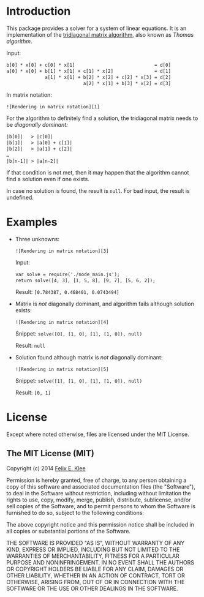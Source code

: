 Introduction
============

This package provides a solver for a system of linear equations. It is an
implementation of the [tridiagonal matrix algorithm][1], also known as *Thomas
algorithm*.

Input:

    b[0] * x[0] + c[0] * x[1]                             = d[0]
    a[0] * x[0] + b[1] * x[1] + c[1] * x[2]               = d[1]
                  a[1] * x[1] + b[2] * x[2] + c[2] * x[3] = d[2]
                                a[2] * x[1] + b[3] * x[2] = d[3]

In matrix notation:

    ![Rendering in matrix notation][1]

For the algorithm to definitely find a solution, the tridiagonal matrix needs
to be *diagonally dominant:*

    |b[0]|   > |c[0]|
    |b[1]|   > |a[0] + c[1]|
    |b[2]|   > |a[1] + c[2]|
    …
    |b[n-1]| > |a[n-2]|

If that condition is not met, then it may happen that the algorithm cannot find
a solution even if one exists.

In case no solution is found, the result is `null`. For bad input, the result
is undefined.


Examples
========

  * Three unknowns:

        ![Rendering in matrix notation][3]

    Input:

        var solve = require('./node_main.js');
        return solve([4, 3], [1, 5, 8], [9, 7], [5, 6, 2]);

    Result: `[0.784387, 0.468401, 0.0743494]`

  * Matrix is *not* diagonally dominant, and algorithm fails although solution
    exists:

        ![Rendering in matrix notation][4]

    Snippet: `solve([0], [1, 0], [1], [1, 0]), null)`

    Result: `null`

  * Solution found although matrix is *not* diagonally dominant:

        ![Rendering in matrix notation][5]

    Snippet: `solve([1], [1, 0], [1], [1, 0]), null)`

    Result: `[0, 1]`


License
=======

Except where noted otherwise, files are licensed under the MIT License.


The MIT License (MIT)
---------------------

Copyright (c) 2014 [Felix E. Klee](mailto:felix.klee@inka.de)

Permission is hereby granted, free of charge, to any person obtaining a copy of
this software and associated documentation files (the "Software"), to deal in
the Software without restriction, including without limitation the rights to
use, copy, modify, merge, publish, distribute, sublicense, and/or sell copies of
the Software, and to permit persons to whom the Software is furnished to do so,
subject to the following conditions:

The above copyright notice and this permission notice shall be included in all
copies or substantial portions of the Software.

THE SOFTWARE IS PROVIDED "AS IS", WITHOUT WARRANTY OF ANY KIND, EXPRESS OR
IMPLIED, INCLUDING BUT NOT LIMITED TO THE WARRANTIES OF MERCHANTABILITY, FITNESS
FOR A PARTICULAR PURPOSE AND NONINFRINGEMENT. IN NO EVENT SHALL THE AUTHORS OR
COPYRIGHT HOLDERS BE LIABLE FOR ANY CLAIM, DAMAGES OR OTHER LIABILITY, WHETHER
IN AN ACTION OF CONTRACT, TORT OR OTHERWISE, ARISING FROM, OUT OF OR IN
CONNECTION WITH THE SOFTWARE OR THE USE OR OTHER DEALINGS IN THE SOFTWARE.

[1]: images/input-matrix.png
[2]: http://en.wikipedia.org/wiki/Tridiagonal_matrix_algorithm
[3]: images/example1.png
[4]: images/example2.png
[5]: images/example3.png
